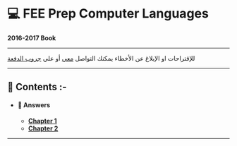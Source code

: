 # :computer: FEE Prep Computer Languages
**2016-2017 Book**
***
للإقتراحات او الإبلاغ عن الأخطاء يمكنك التواصل [معي](https://www.facebook.com/TarekkMA1) أو علي [جروب الدفعة](https://www.facebook.com/groups/FEE.52/)
***
## :book: **Contents :-**
* #### :beginner: **Answers**
    * [**Chapter 1**](answers/chapter-1.md) 
    * [**Chapter 2**](answers/chapter-2.md)

***